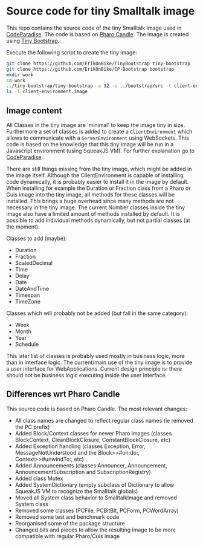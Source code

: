 # Source code for tiny Smalltalk image

This repo contains the source code of the tiny Smalltalk image used in [CodeParadise](https://github.com/ErikOnBike/CodeParadise). The code is based on [Pharo Candle](https://github.com/carolahp/PharoCandleSrc). The image is created using [Tiny Bootstrap](https://github.com/ErikOnBike/TinyBootstrap).

Execute the following script to create the tiny image:
```bash
git clone https://github.com/ErikOnBike/TinyBootstrap tiny-bootstrap
git clone https://github.com/ErikOnBike/CP-Bootstrap bootstrap
mkdir work
cd work
../tiny-bootstrap/tiny-bootstrap -a 32 -s ../bootstrap/src -t client-environment.image -c "Smalltalk startUp: 'Tiny Image `date \"+%Y-%m-%d %H:%M:%S\"`'"
ls -l client-environment.image
```

## Image content

All Classes in the tiny image are 'minimal' to keep the image tiny in size. Furthermore a set of classes is added to create a `ClientEnvironment` which allows to communicate with a `ServerEnvironment` using WebSockets. This code is based on the knowledge that this tiny image will be run in a Javascript environment (using SqueakJS VM). For further explanation go to [CodeParadise](https://github.com/ErikOnBike/CodeParadise).

There are still things missing from the tiny image, which might be added in the image itself. Although the ClientEnvironment is capable of installing code dynamically, it is probably easier to install it in the image by default. When installing for example the Duration or Fraction class from a Pharo or Cuis image into the tiny image, all methods for these classes will be installed. This brings a huge overhead since many methods are not necessary in the tiny image. The current Number classes inside the tiny image also have a limited amount of methods installed by default. It is possible to add individual methods dynamically, but not partial classes (at the moment).

Classes to add (maybe):
* Duration
* Fraction
* ScaledDecimal
* Time
* Delay
* Date
* DateAndTime
* Timespan
* TimeZone

Classes which will probably not be added (but fall in the same category):
* Week
* Month
* Year
* Schedule

This later list of classes is probably used mostly in business logic, more than in interface logic. The current/main use of the tiny image is to provide a user interface for WebApplications. Current design principle is: there should not be business logic executing inside the user interface.

## Differences wrt Pharo Candle

This source code is based on Pharo Candle. The most relevant changes:
* All class names are changed to reflect regular class names (ie removed the PC prefix)
* Added Block/Context classes for newer Pharo images (classes BlockContext, CleanBlockClosure, ConstantBlockClosure, etc)
* Added Exception handling (classes Exception, Error, MessageNotUnderstood and the Block>>#on:do:, Context>>#unwindTo:, etc)
* Added Announcements (classes Announcer, Announcement, AnnouncementSubscription and SubscriptionRegistry)
* Added class Mutex
* Added SystemDictionary (empty subclass of Dictionary to allow SqueakJS VM to recognize the Smalltalk globals)
* Moved all System class behavior to SmalltalkImage and removed System class
* Removed some classes (PCFile, PCBitBlt, PCForm, PCWordArray)
* Removed some test and benchmark code
* Reorganised some of the package structure
* Changed bits and pieces to allow the resulting image to be more compatible with regular Pharo/Cuis image

